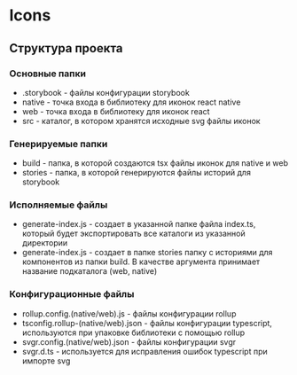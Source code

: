 # Icons
## Структура проекта
### Основные папки

+ .storybook - файлы конфигурации storybook
+ native - точка входа в библиотеку для иконок react native
+ web - точка входа в библиотеку для иконок react
+ src - каталог, в котором хранятся исходные svg файлы иконок

### Генерируемые папки
+ build - папка, в которой создаются tsx файлы иконок для native и web
+ stories - папка, в которой генерируются файлы историй для storybook

### Исполняемые файлы
+ generate-index.js - создает в указанной папке файла index.ts, который будет экспортировать все каталоги из указанной директории
+ generate-index.js - создает в папке stories папку с историями для компонентов из папки build. В качестве аргумента принимает название подкаталога (web, native)

### Конфигурационные файлы
+ rollup.config.(native/web).js - файлы конфигурации rollup
+ tsconfig.rollup-(native/web).json - файлы конфигурации typescript, используются при упаковке библиотеки с помощью rollup
+ svgr.config.(native/web).json - файлы конфигурации svgr
+ svgr.d.ts - используется для исправления ошибок typescript при импорте svg




